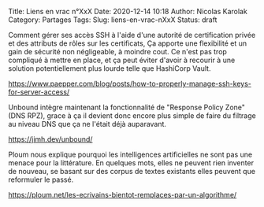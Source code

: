 Title: Liens en vrac n°XxX
Date: 2020-12-14 10:18
Author: Nicolas Karolak
Category: Partages
Tags:
Slug: liens-en-vrac-nXxX
Status: draft

Comment gérer ses accès SSH à l'aide d'une autorité de certification privée et des attributs de rôles sur les certificats, Ça apporte une flexibilité et un gain de sécurité non négligeable, à moindre cout. Ce n'est pas trop compliqué à mettre en place, et ça peut éviter d'avoir à recourir à une solution potentiellement plus lourde telle que HashiCorp Vault.

<https://www.paepper.com/blog/posts/how-to-properly-manage-ssh-keys-for-server-access/>

Unbound intègre maintenant la fonctionnalité de "Response Policy Zone" (DNS RPZ), grace à ça il devient donc encore plus simple de faire du filtrage au niveau DNS que ça ne l'était déjà auparavant.

<https://jimh.dev/unbound/>

Ploum nous explique pourquoi les intelligences artificielles ne sont pas une menace pour la littérature. En quelques mots, elles ne peuvent rien inventer de nouveau, se basant sur des corpus de textes existants elles peuvent que reformuler le passé.

<https://ploum.net/les-ecrivains-bientot-remplaces-par-un-algorithme/>
